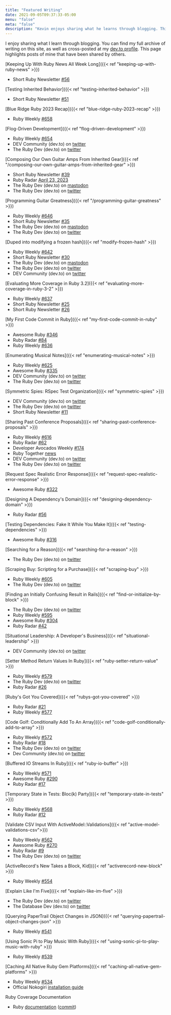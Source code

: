 ```yaml
---
title: "Featured Writing"
date: 2021-09-05T09:37:33-05:00
menu: "false"
meta: "false"
description: "Kevin enjoys sharing what he learns through blogging. This page highlights posts of his that have been shared by others."
---
```


I enjoy sharing what I learn through blogging. You can find my full
archive of writing on this site, as well as cross-posted at my [dev.to profile](https://dev.to/kevin_j_m). This page highlights posts of mine that have been shared by others.

[Keeping Up With Ruby News All Week Long]({{< ref "keeping-up-with-ruby-news" >}})

* Short Ruby Newsletter [#56](https://newsletter.shortruby.com/p/short-ruby-news-edition-56-5e0)

[Testing Inherited Behavior]({{< ref "testing-inherited-behavior" >}})

* Short Ruby Newsletter [#51](https://newsletter.shortruby.com/p/edition-51)

[Blue Ridge Ruby 2023 Recap]({{< ref "blue-ridge-ruby-2023-recap" >}})

* Ruby Weekly [#658](https://rubyweekly.com/issues/658)

[Flog-Driven Development]({{< ref "flog-driven-development" >}})

* Ruby Weekly [#654](https://rubyweekly.com/issues/654)
* DEV Community (dev.to) on [twitter](https://twitter.com/ThePracticalDev/status/1658828718687629312)
* The Ruby Dev (dev.to) on [twitter](https://twitter.com/the_ruby_dev/status/1658808335204745218)

[Composing Our Own Guitar Amps From Inherited Gear]({{< ref "/composing-our-own-guitar-amps-from-inherited-gear" >}})

* Short Ruby Newsletter [#39](https://newsletter.shortruby.com/p/short-ruby-news-the-content-edition-39)
* Ruby Radar [April 23, 2023](https://www.rubyradar.com/p/railsconf-week)
* The Ruby Dev (dev.to) on [mastodon](https://ruby.social/@devcommunity/110216546431224839)
* The Ruby Dev (dev.to) on [twitter](https://twitter.com/the_ruby_dev/status/1648088698313928706)

[Programming Guitar Greatness]({{< ref "/programming-guitar-greatness" >}})

* Ruby Weekly [#646](https://rubyweekly.com/issues/646)
* Short Ruby Newsletter [#35](https://newsletter.shortruby.com/p/edition-35)
* The Ruby Dev (dev.to) on [mastodon](https://ruby.social/@devcommunity/110061231283456603)
* The Ruby Dev (dev.to) on [twitter](https://twitter.com/the_ruby_dev/status/1638152273577623552)

[Duped into modifying a frozen hash]({{< ref "modify-frozen-hash" >}})

* Ruby Weekly [#642](https://rubyweekly.com/issues/642)
* Short Ruby Newsletter [#30](https://newsletter.shortruby.com/p/edition-30)
* The Ruby Dev (dev.to) on [mastodon](https://ruby.social/@devcommunity/109914254738441718)
* The Ruby Dev (dev.to) on [twitter](https://twitter.com/the_ruby_dev/status/1628745253023883264)
* DEV Community (dev.to) on [twitter](https://twitter.com/ThePracticalDev/status/1628805136599351304)

[Evaluating More Coverage in Ruby 3.2]({{< ref "evaluating-more-coverage-in-ruby-3-2" >}})

* Ruby Weekly [#637](https://rubyweekly.com/issues/637)
* Short Ruby Newsletter [#25](https://newsletter.shortruby.com/p/edition-25)
* Short Ruby Newsletter [#26](https://newsletter.shortruby.com/p/edition-26)

[My First Code Commit in Ruby]({{< ref "my-first-code-commit-in-ruby" >}})

* Awesome Ruby [#346](https://ruby.libhunt.com/newsletter/346)
* Ruby Radar [#84](https://rubyradar.dev/issues/ruby-radar-84-one-week-in-1515552)
* Ruby Weekly [#636](https://rubyweekly.com/issues/636)

[Enumerating Musical Notes]({{< ref "enumerating-musical-notes" >}})

* Ruby Weekly [#625](https://rubyweekly.com/issues/625)
* Awesome Ruby [#335](https://ruby.libhunt.com/newsletter/335)
* DEV Community (dev.to) on [twitter](https://twitter.com/ThePracticalDev/status/1582378972553224192)
* The Ruby Dev (dev.to) on [twitter](https://twitter.com/the_ruby_dev/status/1582344492950384640)

[Symmetric Spies: RSpec Test Organization]({{< ref "symmetric-spies" >}})

* DEV Community (dev.to) on [twitter](https://twitter.com/ThePracticalDev/status/1572528313322672128)
* The Ruby Dev (dev.to) on [twitter](https://twitter.com/the_ruby_dev/status/1572498113306267649)
* Short Ruby Newsletter [#11](https://newsletter.shortruby.com/p/issue-11-2022)

[Sharing Past Conference Proposals]({{< ref "sharing-past-conference-proposals" >}})

* Ruby Weekly [#616](https://rubyweekly.com/issues/616)
* Ruby Radar [#62](https://www.getrevue.co/profile/rubyradar/issues/ruby-radar-62-hiring-and-mentoring-juniors-1295887)
* Developer Avocados Weekly [#174](https://tinyletter.com/developeravocados/letters/the-2022-developer-relations-compensation-report-174)
* Ruby Together [news](https://rubytogether.org/news/2022-08-18-5-reasons-to-turn-that-idea-into-a-rubyconf-2022-talk)
* DEV Community (dev.to) on [twitter](https://twitter.com/ThePracticalDev/status/1555871431027834880)
* The Ruby Dev (dev.to) on [twitter](https://twitter.com/the_ruby_dev/status/1555890187166781440)

[Request Spec Realistic Error Response]({{< ref "request-spec-realistic-error-response" >}})

* Awesome Ruby [#322](https://ruby.libhunt.com/newsletter/322)

[Designing A Dependency's Domain]({{< ref "designing-dependency-domain" >}})

* Ruby Radar [#56](https://rubyradar.dev/issues/ruby-radar-56-rail-still-pays-1241791)

[Testing Dependencies: Fake It While You Make It]({{< ref "testing-dependencies" >}})

* Awesome Ruby [#316](https://ruby.libhunt.com/newsletter/316)

[Searching for a Reason]({{< ref "searching-for-a-reason" >}})

* The Ruby Dev (dev.to) on [twitter](https://twitter.com/the_ruby_dev/status/1527740698052681732)

[Scraping Buy: Scripting for a Purchase]({{< ref "scraping-buy" >}})

* Ruby Weekly [#605](https://rubyweekly.com/issues/605)
* The Ruby Dev (dev.to) on [twitter](https://twitter.com/the_ruby_dev/status/1526252896383381505)

[Finding an Initially Confusing Result in Rails]({{< ref "find-or-initialize-by-block" >}})

* The Ruby Dev (dev.to) on [twitter](https://twitter.com/the_ruby_dev/status/1503408365288017920)
* Ruby Weekly [#595](https://rubyweekly.com/issues/595)
* Awesome Ruby [#304](https://ruby.libhunt.com/newsletter/304)
* Ruby Radar [#42](https://rubyradar.dev/issues/ruby-radar-42-vegas-baby-1085239)

[Situational Leadership: A Developer's Business]({{< ref "situational-leadership" >}})

* DEV Community (dev.to) on [twitter](https://twitter.com/ThePracticalDev/status/1483424689942847490)

[Setter Method Return Values In Ruby]({{< ref "ruby-setter-return-value" >}})

* Ruby Weekly [#579](https://rubyweekly.com/issues/579)
* The Ruby Dev (dev.to) on [twitter](https://twitter.com/the_ruby_dev/status/1461371624557535240)
* Ruby Radar [#26](https://rubyradar.dev/issues/ruby-radar-26-giving-thanks-896499)

[Ruby's Got You Covered]({{< ref "rubys-got-you-covered" >}})

* Ruby Radar [#21](https://www.getrevue.co/profile/rubyradar/issues/ruby-radar-21-what-s-the-tea-on-turbo-native-824552)
* Ruby Weekly [#577](https://rubyweekly.com/issues/577)

[Code Golf: Conditionally Add To An Array]({{< ref
"code-golf-conditionally-add-to-array" >}})

* Ruby Weekly [#572](https://rubyweekly.com/issues/572)
* Ruby Radar [#18](https://rubyradar.dev/issues/ruby-radar-18-happy-spooky-month-793121)
* The Ruby Dev (dev.to) on [twitter](https://twitter.com/the_ruby_dev/status/1443339560365215746)
* Dev Community (dev.to) on [twitter](https://twitter.com/ThePracticalDev/status/1443491059259039745)

[Buffered IO Streams In Ruby]({{< ref "ruby-io-buffer" >}})

* Ruby Weekly [#571](https://rubyweekly.com/issues/571)
* Awesome Ruby [#290](https://ruby.libhunt.com/newsletter/279)
* Ruby Radar [#17](https://rubyradar.dev/issues/ruby-radar-17-fall-is-here-779681)

[Temporary State in Tests: Bloc(k) Party]({{< ref "temporary-state-in-tests" >}})

* Ruby Weekly [#568](https://rubyweekly.com/issues/568)
* Ruby Radar [#12](https://rubyradar.dev/issues/ruby-radar-12-back-to-our-regularly-scheduled-programming-726989)

[Validate CSV Input With ActiveModel::Validations]({{< ref "active-model-validations-csv">}})

* Ruby Weekly [#562](https://rubyweekly.com/issues/562)
* Awesome Ruby [#270](https://ruby.libhunt.com/newsletter/270)
* Ruby Radar [#9](https://rubyradar.dev/issues/ruby-radar-9-junior-spotlight-705164)
* The Ruby Dev (dev.to) on [twitter](https://twitter.com/the_ruby_dev/status/1417522440431968261)

[ActiveRecord's New Takes a Block, Kid]({{< ref "activerecord-new-block" >}})

* Ruby Weekly [#554](https://rubyweekly.com/issues/554)

[Explain Like I'm Five]({{< ref "explain-like-im-five" >}})
* The Ruby Dev (dev.to) on [twitter](https://twitter.com/the_ruby_dev/status/1369339960973746182)
* The Database Dev (dev.to) on [twitter](https://twitter.com/TheDatabaseDev/status/1369354048701403144)

[Querying PaperTrail Object Changes in JSON]({{< ref "querying-papertrail-object-changes-json" >}})

* Ruby Weekly [#541](https://rubyweekly.com/issues/541)

[Using Sonic Pi to Play Music With Ruby]({{< ref "using-sonic-pi-to-play-music-with-ruby" >}})

* Ruby Weekly [#539](https://rubyweekly.com/issues/539)

[Caching All Native Ruby Gem Platforms]({{< ref "caching-all-native-gem-platforms" >}})

* Ruby Weekly [#534](https://rubyweekly.com/issues/534)
* Official Nokogiri [installation guide](https://nokogiri.org/tutorials/installing_nokogiri.html#troubleshooting)

Ruby Coverage Documentation

* Ruby [documentation](https://docs.ruby-lang.org/en/3.0.0/Coverage.html) ([commit](https://github.com/ruby/ruby/commit/0026f644d739efed0d69911b434a1012ad55c393))
